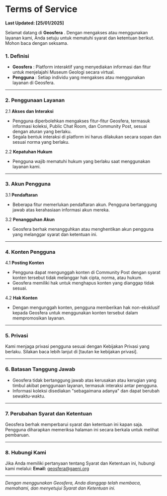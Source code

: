 # Terms of Service

**Last Updated: [25/01/2025]**

Selamat datang di  **Geosfera** . Dengan mengakses atau menggunakan layanan kami, Anda setuju untuk mematuhi syarat dan ketentuan berikut. Mohon baca dengan seksama.

### **1. Definisi**

* **Geosfera** : Platform interaktif yang menyediakan informasi dan fitur untuk menjelajahi Museum Geologi secara virtual.
* **Pengguna** : Setiap individu yang mengakses atau menggunakan layanan di Geosfera.

---

### **2. Penggunaan Layanan**

2.1 **Akses dan Interaksi**

* Pengguna diperbolehkan mengakses fitur-fitur Geosfera, termasuk informasi koleksi, Public Chat Room, dan Community Post, sesuai dengan aturan yang berlaku.
* Segala bentuk interaksi di platform ini harus dilakukan secara sopan dan sesuai norma yang berlaku.

2.2 **Kepatuhan Hukum**

* Pengguna wajib mematuhi hukum yang berlaku saat menggunakan layanan kami.

---

### **3. Akun Pengguna**

3.1 **Pendaftaran**

* Beberapa fitur memerlukan pendaftaran akun. Pengguna bertanggung jawab atas kerahasiaan informasi akun mereka.

3.2 **Penangguhan Akun**

* Geosfera berhak menangguhkan atau menghentikan akun pengguna yang melanggar syarat dan ketentuan ini.

---

### **4. Konten Pengguna**

4.1 **Posting Konten**

* Pengguna dapat mengunggah konten di Community Post dengan syarat konten tersebut tidak melanggar hak cipta, norma, atau hukum.
* Geosfera memiliki hak untuk menghapus konten yang dianggap tidak sesuai.

4.2 **Hak Konten**

* Dengan mengunggah konten, pengguna memberikan hak non-eksklusif kepada Geosfera untuk menggunakan konten tersebut dalam mempromosikan layanan.

---

### **5. Privasi**

Kami menjaga privasi pengguna sesuai dengan Kebijakan Privasi yang berlaku. Silakan baca lebih lanjut di [tautan ke kebijakan privasi].

---

### **6. Batasan Tanggung Jawab**

* Geosfera tidak bertanggung jawab atas kerusakan atau kerugian yang timbul akibat penggunaan layanan, termasuk interaksi antar pengguna.
* Informasi koleksi disediakan "sebagaimana adanya" dan dapat berubah sewaktu-waktu.

---

### **7. Perubahan Syarat dan Ketentuan**

Geosfera berhak memperbarui syarat dan ketentuan ini kapan saja. Pengguna diharapkan memeriksa halaman ini secara berkala untuk melihat pembaruan.

---

### **8. Hubungi Kami**

Jika Anda memiliki pertanyaan tentang Syarat dan Ketentuan ini, hubungi kami melalui:
**Email:** [geosfera@gaeni.org](mailto:geosfera@gaeni.org)

---

*Dengan menggunakan Geosfera, Anda dianggap telah membaca, memahami, dan menyetujui Syarat dan Ketentuan ini.*
